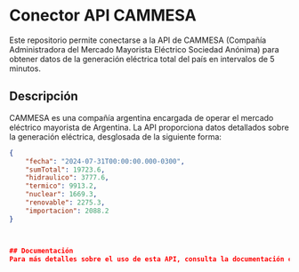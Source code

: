 # Conector API CAMMESA

Este repositorio permite conectarse a la API de CAMMESA (Compañía Administradora del Mercado Mayorista Eléctrico Sociedad Anónima) para obtener datos de la generación eléctrica total del país en intervalos de 5 minutos.

## Descripción

CAMMESA es una compañía argentina encargada de operar el mercado eléctrico mayorista de Argentina. La API proporciona datos detallados sobre la generación eléctrica, desglosada de la siguiente forma:

```json
{
    "fecha": "2024-07-31T00:00:00.000-0300",
    "sumTotal": 19723.6,
    "hidraulico": 3777.6,
    "termico": 9913.2,
    "nuclear": 1669.3,
    "renovable": 2275.3,
    "importacion": 2088.2
}



## Documentación
Para más detalles sobre el uso de esta API, consulta la documentación oficial de CAMMESA.

